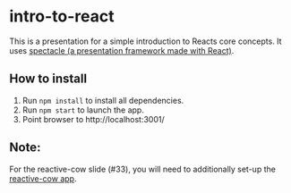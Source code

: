 # intro-to-react
This is a presentation for a simple introduction to Reacts core concepts.
It uses [spectacle (a presentation framework made with React)](https://github.com/FormidableLabs/spectacle).

## How to install
1. Run `npm install` to install all dependencies.
2. Run `npm start` to launch the app.
3. Point browser to http://localhost:3001/

## Note:
For the reactive-cow slide (\#33), you will need to additionally set-up the
[reactive-cow app](https://github.com/kevintab95/reactive-cow).
